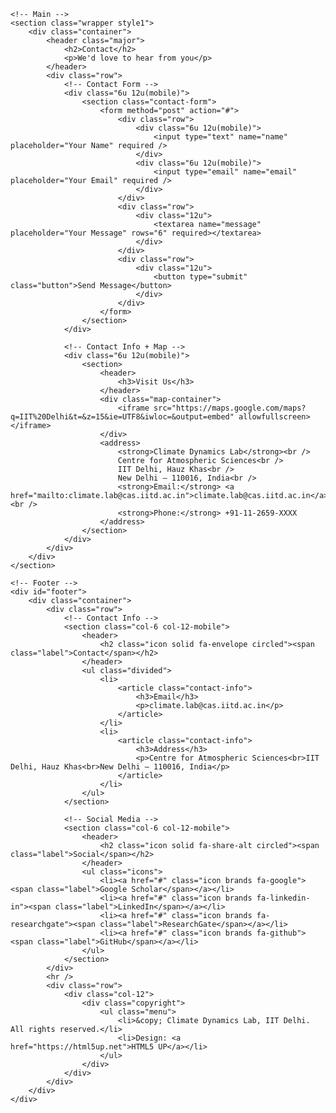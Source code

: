 <!DOCTYPE HTML>
<html>
<head>
    <title>Contact | Climate Dynamics Lab</title>
    <meta charset="utf-8" />
    <meta name="viewport" content="width=device-width, initial-scale=1, user-scalable=no" />
    <link rel="stylesheet" href="assets/css/main.css" />
    <noscript><link rel="stylesheet" href="assets/css/noscript.css" /></noscript>
    <style>
        .map-container {
            position: relative;
            padding-bottom: 56.25%;
            height: 0;
            overflow: hidden;
            border-radius: 8px;
            box-shadow: 0 4px 10px rgba(0,0,0,0.1);
        }
        .map-container iframe {
            position: absolute;
            top: 0; left: 0; width: 100%; height: 100%;
            border: 0;
        }
        address {
            margin-top: 1.5em;
            font-style: normal;
            line-height: 1.6;
        }
    </style>
</head>
<body class="no-sidebar">
<div id="page-wrapper">

    <!-- Main -->
    <section class="wrapper style1">
        <div class="container">
            <header class="major">
                <h2>Contact</h2>
                <p>We'd love to hear from you</p>
            </header>
            <div class="row">
                <!-- Contact Form -->
                <div class="6u 12u(mobile)">
                    <section class="contact-form">
                        <form method="post" action="#">
                            <div class="row">
                                <div class="6u 12u(mobile)">
                                    <input type="text" name="name" placeholder="Your Name" required />
                                </div>
                                <div class="6u 12u(mobile)">
                                    <input type="email" name="email" placeholder="Your Email" required />
                                </div>
                            </div>
                            <div class="row">
                                <div class="12u">
                                    <textarea name="message" placeholder="Your Message" rows="6" required></textarea>
                                </div>
                            </div>
                            <div class="row">
                                <div class="12u">
                                    <button type="submit" class="button">Send Message</button>
                                </div>
                            </div>
                        </form>
                    </section>
                </div>

                <!-- Contact Info + Map -->
                <div class="6u 12u(mobile)">
                    <section>
                        <header>
                            <h3>Visit Us</h3>
                        </header>
                        <div class="map-container">
                            <iframe src="https://maps.google.com/maps?q=IIT%20Delhi&t=&z=15&ie=UTF8&iwloc=&output=embed" allowfullscreen></iframe>
                        </div>
                        <address>
                            <strong>Climate Dynamics Lab</strong><br />
                            Centre for Atmospheric Sciences<br />
                            IIT Delhi, Hauz Khas<br />
                            New Delhi – 110016, India<br />
                            <strong>Email:</strong> <a href="mailto:climate.lab@cas.iitd.ac.in">climate.lab@cas.iitd.ac.in</a><br />
                            <strong>Phone:</strong> +91-11-2659-XXXX
                        </address>
                    </section>
                </div>
            </div>
        </div>
    </section>

    <!-- Footer -->
    <div id="footer">
        <div class="container">
            <div class="row">
                <!-- Contact Info -->
                <section class="col-6 col-12-mobile">
                    <header>
                        <h2 class="icon solid fa-envelope circled"><span class="label">Contact</span></h2>
                    </header>
                    <ul class="divided">
                        <li>
                            <article class="contact-info">
                                <h3>Email</h3>
                                <p>climate.lab@cas.iitd.ac.in</p>
                            </article>
                        </li>
                        <li>
                            <article class="contact-info">
                                <h3>Address</h3>
                                <p>Centre for Atmospheric Sciences<br>IIT Delhi, Hauz Khas<br>New Delhi – 110016, India</p>
                            </article>
                        </li>
                    </ul>
                </section>

                <!-- Social Media -->
                <section class="col-6 col-12-mobile">
                    <header>
                        <h2 class="icon solid fa-share-alt circled"><span class="label">Social</span></h2>
                    </header>
                    <ul class="icons">
                        <li><a href="#" class="icon brands fa-google"><span class="label">Google Scholar</span></a></li>
                        <li><a href="#" class="icon brands fa-linkedin-in"><span class="label">LinkedIn</span></a></li>
                        <li><a href="#" class="icon brands fa-researchgate"><span class="label">ResearchGate</span></a></li>
                        <li><a href="#" class="icon brands fa-github"><span class="label">GitHub</span></a></li>
                    </ul>
                </section>
            </div>
            <hr />
            <div class="row">
                <div class="col-12">
                    <div class="copyright">
                        <ul class="menu">
                            <li>&copy; Climate Dynamics Lab, IIT Delhi. All rights reserved.</li>
                            <li>Design: <a href="https://html5up.net">HTML5 UP</a></li>
                        </ul>
                    </div>
                </div>
            </div>
        </div>
    </div>

</div>

<!-- Scripts -->
<script src="assets/js/jquery.min.js"></script>
<script src="assets/js/jquery.dropotron.min.js"></script>
<script src="assets/js/jquery.scrolly.min.js"></script>
<script src="assets/js/jquery.scrollex.min.js"></script>
<script src="assets/js/browser.min.js"></script>
<script src="assets/js/breakpoints.min.js"></script>
<script src="assets/js/util.js"></script>
<script src="assets/js/main.js"></script>

</body>
</html>
